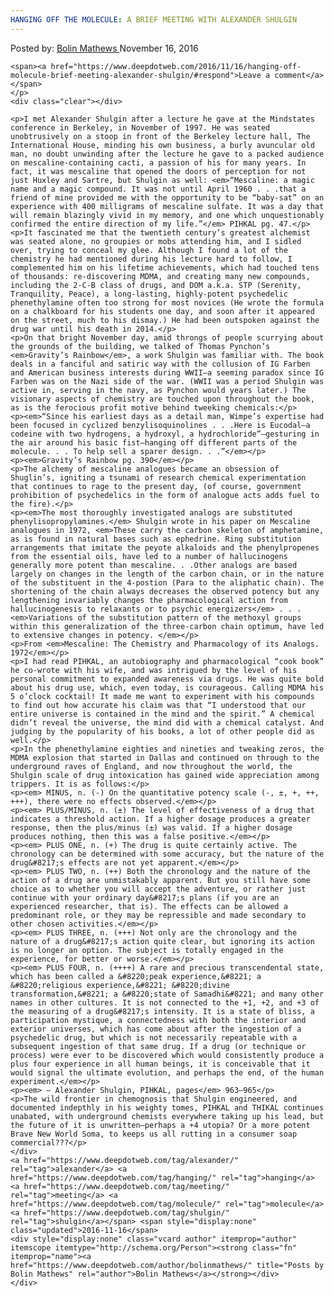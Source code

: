```yaml
---
HANGING OFF THE MOLECULE: A BRIEF MEETING WITH ALEXANDER SHULGIN
---
```

<article class="post-listing post-16430 post type-post status-publish format-standard has-post-thumbnail hentry  tag-alexander tag-hanging tag-meeting tag-molecule tag-shulgin">
    <div class="post-inner">
        <span>Posted by: <a href="https://www.deepdotweb.com/author/bolinmathews/" title="">Bolin Mathews </a></span>
    <span>November 16, 2016</span>
    
    <span><a href="https://www.deepdotweb.com/2016/11/16/hanging-off-molecule-brief-meeting-alexander-shulgin/#respond">Leave a comment</a></span>
    </p>
    <div class="clear"></div>
    
    <p>I met Alexander Shulgin after a lecture he gave at the Mindstates conference in Berkeley, in November of 1997. He was seated unobtrusively on a stoop in front of the Berkeley lecture hall, The International House, minding his own business, a burly avuncular old man, no doubt unwinding after the lecture he gave to a packed audience on mescaline-containing cacti, a passion of his for many years. In fact, it was mescaline that opened the doors of perception for not just Huxley and Sartre, but Shulgin as well: <em>“Mescaline: a magic name and a magic compound. It was not until April 1960 . . .that a friend of mine provided me with the opportunity to be “baby-sat” on an experience with 400 milligrams of mescaline sulfate. It was a day that will remain blazingly vivid in my memory, and one which unquestionably confirmed the entire direction of my life.”</em> PIHKAL pg. 47.</p>
    <p>It fascinated me that the twentieth century’s greatest alchemist was seated alone, no groupies or mobs attending him, and I sidled over, trying to conceal my glee. Although I found a lot of the chemistry he had mentioned during his lecture hard to follow, I complemented him on his lifetime achievements, which had touched tens of thousands: re-discovering MDMA, and creating many new compounds, including the 2-C-B class of drugs, and DOM a.k.a. STP (Serenity, Tranquility, Peace), a long-lasting, highly-potent psychedelic phenethylamine often too strong for most novices (He wrote the formula on a chalkboard for his students one day, and soon after it appeared on the street, much to his dismay.) He had been outspoken against the drug war until his death in 2014.</p>
    <p>On that bright November day, amid throngs of people scurrying about the grounds of the building, we talked of Thomas Pynchon’s <em>Gravity’s Rainbow</em>, a work Shulgin was familiar with. The book deals in a fanciful and satiric way with the collusion of IG Farben and American business interests during WWII—a seeming paradox since IG Farben was on the Nazi side of the war. (WWII was a period Shulgin was active in, serving in the navy, as Pynchon would years later.) The visionary aspects of chemistry are touched upon throughout the book, as is the ferocious profit motive behind tweeking chemicals:</p>
    <p><em>“Since his earliest days as a detail man, Wimpe’s expertise had been focused in cyclized benzylisoquinolines . . .Here is Eucodal—a codeine with two hydrogens, a hydroxyl, a hydrochloride”—gesturing in the air around his basic fist—hanging off different parts of the molecule. . . To help sell a sparer design. . .”</em></p>
    <p><em>Gravity’s Rainbow pg. 390</em></p>
    <p>The alchemy of mescaline analogues became an obsession of Shuglin’s, igniting a tsunami of research chemical experimentation that continues to rage to the present day, (of course, government prohibition of psychedelics in the form of analogue acts adds fuel to the fire).</p>
    <p><em>The most thoroughly investigated analogs are substituted phenylisopropylamines.</em> Shulgin wrote in his paper on Mescaline analogues in 1972, <em>These carry the carbon skeleton of amphetamine, as is found in natural bases such as ephedrine. Ring substitution arrangements that imitate the peyote alkaloids and the phenylpropenes from the essential oils, have led to a number of hallucinogens generally more potent than mescaline. . .Other analogs are based largely on changes in the length of the carbon chain, or in the nature of the substituent in the 4-postion (Para to the aliphatic chain). The shortening of the chain always decreases the observed potency but any lengthening invariably changes the pharmacological action from hallucinogenesis to relaxants or to psychic energizers</em> . . .<em>Variations of the substitution pattern of the methoxyl groups within this generalization of the three-carbon chain optimum, have led to extensive changes in potency. </em></p>
    <p>From <em>Mescaline: The Chemistry and Pharmacology of its Analogs. 1972</em></p>
    <p>I had read PIHKAL, an autobiography and pharmacological “cook book” he co-wrote with his wife, and was intrigued by the level of his personal commitment to expanded awareness via drugs. He was quite bold about his drug use, which, even today, is courageous. Calling MDMA his 5 o’clock cocktail! It made me want to experiment with his compounds to find out how accurate his claim was that “I understood that our entire universe is contained in the mind and the spirit.” A chemical didn’t reveal the universe, the mind did with a chemical catalyst. And judging by the popularity of his books, a lot of other people did as well.</p>
    <p>In the phenethylamine eighties and nineties and tweaking zeros, the MDMA explosion that started in Dallas and continued on through to the underground raves of England, and now throughout the world, the Shulgin scale of drug intoxication has gained wide appreciation among trippers. It is as follows:</p>
    <p><em> MINUS, n. (-) On the quantitative potency scale (-, ±, +, ++, +++), there were no effects observed.</em></p>
    <p><em> PLUS/MINUS, n. (±) The level of effectiveness of a drug that indicates a threshold action. If a higher dosage produces a greater response, then the plus/minus (±) was valid. If a higher dosage produces nothing, then this was a false positive.</em></p>
    <p><em> PLUS ONE, n. (+) The drug is quite certainly active. The chronology can be determined with some accuracy, but the nature of the drug&#8217;s effects are not yet apparent.</em></p>
    <p><em> PLUS TWO, n. (++) Both the chronology and the nature of the action of a drug are unmistakably apparent. But you still have some choice as to whether you will accept the adventure, or rather just continue with your ordinary day&#8217;s plans (if you are an experienced researcher, that is). The effects can be allowed a predominant role, or they may be repressible and made secondary to other chosen activities.</em></p>
    <p><em> PLUS THREE, n. (+++) Not only are the chronology and the nature of a drug&#8217;s action quite clear, but ignoring its action is no longer an option. The subject is totally engaged in the experience, for better or worse.</em></p>
    <p><em> PLUS FOUR, n. (++++) A rare and precious transcendental state, which has been called a &#8220;peak experience,&#8221; a &#8220;religious experience,&#8221; &#8220;divine transformation,&#8221; a &#8220;state of Samadhi&#8221; and many other names in other cultures. It is not connected to the +1, +2, and +3 of the measuring of a drug&#8217;s intensity. It is a state of bliss, a participation mystique, a connectedness with both the interior and exterior universes, which has come about after the ingestion of a psychedelic drug, but which is not necessarily repeatable with a subsequent ingestion of that same drug. If a drug (or technique or process) were ever to be discovered which would consistently produce a plus four experience in all human beings, it is conceivable that it would signal the ultimate evolution, and perhaps the end, of the human experiment.</em></p>
    <p><em> — Alexander Shulgin, PIHKAL, pages</em> 963–965</p>
    <p>The wild frontier in chemognosis that Shulgin engineered, and documented indepthly in his weighty tomes, PIHKAL and THIKAL continues unabated, with underground chemists everywhere taking up his lead, but the future of it is unwritten—perhaps a +4 utopia? Or a more potent Brave New World Soma, to keeps us all rutting in a consumer soap commercial???</p>
    </div>
    <a href="https://www.deepdotweb.com/tag/alexander/" rel="tag">alexander</a> <a href="https://www.deepdotweb.com/tag/hanging/" rel="tag">hanging</a> <a href="https://www.deepdotweb.com/tag/meeting/" rel="tag">meeting</a> <a href="https://www.deepdotweb.com/tag/molecule/" rel="tag">molecule</a> <a href="https://www.deepdotweb.com/tag/shulgin/" rel="tag">shulgin</a></span> <span style="display:none" class="updated">2016-11-16</span>
    <div style="display:none" class="vcard author" itemprop="author" itemscope itemtype="http://schema.org/Person"><strong class="fn" itemprop="name"><a href="https://www.deepdotweb.com/author/bolinmathews/" title="Posts by Bolin Mathews" rel="author">Bolin Mathews</a></strong></div>
    </div>
</article>

